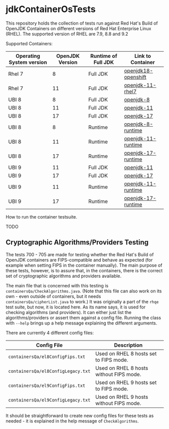 # jdkContainerOsTests

This repository holds the collection of tests run against Red Hat's Build of OpenJDK Containers on different versions of Red Hat Enterprise Linux (RHEL). The supported version of RHEL are 7.9, 8.8 and 9.2

Supported Containers:

| Operating System version | OpenJDK Version | Runtime of Full JDK | Link to Container                                                                                                                    |
|--------------------------|-----------------|---------------------|--------------------------------------------------------------------------------------------------------------------------------------|
| Rhel 7                   | 8               | Full JDK            | [openjdk18-openshift](https://catalog.redhat.com/software/containers/redhat-openjdk-18/openjdk18-openshift/58ada5701fbe981673cd6b10) |
| Rhel 7                   | 11              | Full JDK            | [openjdk-11-rhel7](https://catalog.redhat.com/software/containers/openjdk/openjdk-11-rhel7/5bf57185dd19c775cddc4ce5)                 |
| UBI 8                    | 8               | Full JDK            | [openjdk-8](https://catalog.redhat.com/software/containers/ubi8/openjdk-8/5dd6a48dbed8bd164a09589a)                                  |
| UBI 8                    | 11              | Full JDK            | [openjdk-11](https://catalog.redhat.com/software/containers/ubi8/openjdk-11/5dd6a4b45a13461646f677f4)                                |
| UBI 8                    | 17              | Full JDK            | [openjdk-17](https://catalog.redhat.com/software/containers/ubi8/openjdk-17/618bdbf34ae3739687568813)                                |
| UBI 8                    | 8               | Runtime             | [openjdk-8-runtime](https://catalog.redhat.com/software/containers/ubi8/openjdk-8-runtime/6048ed07dbb14c0b8248bdc4)                  |
| UBI 8                    | 11              | Runtime             | [openjdk-11-runtime](https://catalog.redhat.com/software/containers/ubi8/openjdk-11-runtime/606dcb7d0f75e8ece4deec1f)                |
| UBI 8                    | 17              | Runtime             | [openjdk-17-runtime](https://catalog.redhat.com/software/containers/ubi8/openjdk-17-runtime/618bdc5f843af1624c4e4ba8)                |
| UBI 9                    | 11              | Full JDK            | [openjdk-11](https://catalog.redhat.com/software/containers/ubi9/openjdk-11/61ee7bafed74b2ffb22b07ab)                                |
| UBI 9                    | 17              | Full JDK            | [openjdk-17](https://catalog.redhat.com/software/containers/ubi9/openjdk-17/61ee7c26ed74b2ffb22b07f6)                                |
| UBI 9                    | 11              | Runtime             | [openjdk-11-runtime](https://catalog.redhat.com/software/containers/ubi9/openjdk-11-runtime/61ee7d1c33f211c45407a91c)                |
| UBI 9                    | 17              | Runtime             | [openjdk-17-runtime](https://catalog.redhat.com/software/containers/ubi9/openjdk-17-runtime/61ee7d45384a3eb331996bee)                |

How to run the container testsuite.

TODO

## Cryptographic Algorithms/Providers Testing
The tests 700 - 705 are made for testing whether the Red Hat's Build of OpenJDK containers are FIPS-compatible and behave as expected (for example when setting FIPS in the container manually).
The main purpose of these tests, however, is to assure that, in the containers, there is the correct set of cryptographic algorithms and providers available.

The main file that is concerned with this testing is `containersQa/CheckAlgorithms.java`.
(Note that this file can also work on its own - even outside of containers, but it needs `containersQa/cipherList.java` to work.)
It was originally a part of the `rhqe` test suite, but now, it is located here.
As its name says, it is used for checking algorithms (and providers).
It can either just list the algorithms/providers or assert them against a config file.
Running the class with `--help` brings up a help message explaining the different arguments.

There are currently 4 different config files:

| Config File                        | Description                             |
|------------------------------------|-----------------------------------------|
| `containersQa/el8ConfigFips.txt`   | Used on RHEL 8 hosts set to FIPS mode.  |
| `containersQa/el8ConfigLegacy.txt` | Used on RHEL 8 hosts without FIPS mode. |
| `containersQa/el9ConfigFips.txt`   | Used on RHEL 9 hosts set to FIPS mode.  |
| `containersQa/el9ConfigLegacy.txt` | Used on RHEL 9 hosts without FIPS mode. |

It should be straightforward to create new config files for these tests as needed - it is explained in the help message of `CheckAlgorithms`. 
